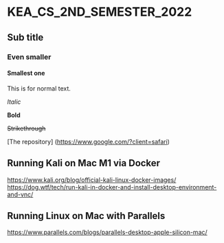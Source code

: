 # KEA_CS_2ND_SEMESTER_2022

## Sub title

### Even smaller

#### Smallest one

This is for normal text.

*Italic*

**Bold**

~~Strikethrough~~

[The repository]
(https://www.google.com/?client=safari)

## Running Kali on Mac M1 via Docker
https://www.kali.org/blog/official-kali-linux-docker-images/
https://dog.wtf/tech/run-kali-in-docker-and-install-desktop-environment-and-vnc/

## Running Linux on Mac with Parallels
https://www.parallels.com/blogs/parallels-desktop-apple-silicon-mac/


